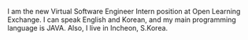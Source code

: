 
I am the new Virtual Software Engineer Intern position at Open Learning Exchange.
I can speak English and Korean, and my main programming language is JAVA.
Also, I live in Incheon, S.Korea.
